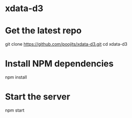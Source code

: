 xdata-d3
========

# Get the latest repo
git clone https://github.com/poojits/xdata-d3.git
cd xdata-d3

# Install NPM dependencies
npm install

# Start the server
npm start

